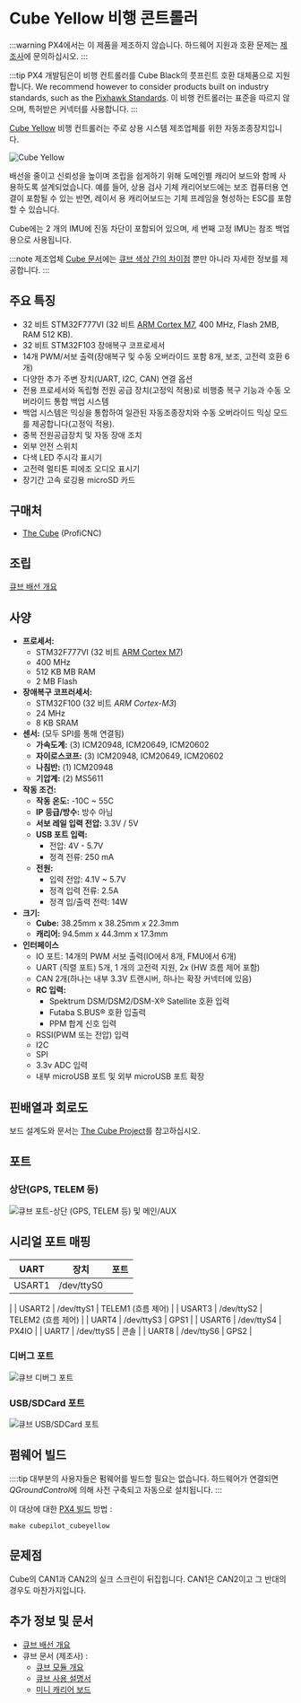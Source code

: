 # Cube Yellow 비행 콘트롤러

:::warning PX4에서는 이 제품을 제조하지 않습니다. 하드웨어 지원과 호환 문제는 [제조사](https://cubepilot.org/#/home)에 문의하십시오.
:::

:::tip PX4 개발팀은이 비행 컨트롤러를 Cube Black의 풋프린트 호환 대체품으로 지원합니다. We recommend however to consider products built on industry standards, such as the [Pixhawk Standards](https://pixhawk.org). 이 비행 컨트롤러는 표준을 따르지 않으며, 특허받은 커넥터를 사용합니다.
:::

[Cube Yellow](http://www.proficnc.com/61-system-kits2) 비행 컨트롤러는 주로 상용 시스템 제조업체를 위한 자동조종장치입니다.

![Cube Yellow](../../assets/flight_controller/cube/yellow/cube_yellow_hero.jpg)

배선을 줄이고 신뢰성을 높이며 조립을 쉽게하기 위해 도메인별 캐리어 보드와 함께 사용하도록 설계되었습니다. 예를 들어, 상용 검사 기체 캐리어보드에는 보조 컴퓨터용 연결이 포함될 수 있는 반면, 레이서 용 캐리어보드는 기체 프레임을 형성하는 ESC를 포함할 수 있습니다.

Cube에는 2 개의 IMU에 진동 차단이 포함되어 있으며, 세 번째 고정 IMU는 참조 백업용으로 사용됩니다.

:::note
제조업체 [Cube 문서](https://docs.cubepilot.org/user-guides/autopilot/the-cube-module-overview)에는 [큐브 색상 간의 차이점](https://docs.cubepilot.org/user-guides/autopilot/the-cube-module-overview#differences-between-cube-colours) 뿐만 아니라 자세한 정보를 제공합니다.
:::


## 주요 특징

* 32 비트 STM32F777VI (32 비트 [ARM Cortex M7](https://en.wikipedia.org/wiki/ARM_Cortex-M#Cortex-M7), 400 MHz, Flash 2MB, RAM 512 KB).
* 32 비트 STM32F103 장애복구 코프로세서 <!-- check -->
* 14개 PWM/서보 출력(장애복구 및 수동 오버라이드 포함 8개, 보조, 고전력 호환 6개)
* 다양한 추가 주변 장치(UART, I2C, CAN) 연결 옵션
* 전용 프로세서와 독립형 전원 공급 장치(고정익 적용)로 비행중 복구 기능과 수동 오버라이드 통합 백업 시스템
* 백업 시스템은 믹싱을 통합하여 일관된 자동조종장치와 수동 오버라이드 믹싱 모드를 제공합니다(고정익 적용).
* 중복 전원공급장치 및 자동 장애 조치
* 외부 안전 스위치
* 다색 LED 주시각 표시기
* 고전력 멀티톤 피에조 오디오 표시기
* 장기간 고속 로깅용 microSD 카드


<span id="stores"></span>
## 구매처

* [The Cube](http://www.proficnc.com/61-system-kits) (ProfiCNC)

## 조립

[큐브 배선 개요](../assembly/quick_start_cube.md)

## 사양

* **프로세서:**
  * STM32F777VI (32 비트 [ARM Cortex M7](https://en.wikipedia.org/wiki/ARM_Cortex-M#Cortex-M7))
  * 400 MHz
  * 512 KB MB RAM
  * 2 MB Flash
* **장애복구 코프러세서:** <!-- inconsistent info on failsafe processor: 32 bit STM32F103 failsafe co-processor http://www.proficnc.com/all-products/191-pixhawk2-suite.html -->
  * STM32F100 (32 비트 *ARM Cortex-M3*)
  * 24 MHz
  * 8 KB SRAM
* **센서:** (모두 SPI를 통해 연결됨)
  * **가속도계:** (3) ICM20948, ICM20649, ICM20602
  * **자이로스코프:** (3) ICM20948, ICM20649, ICM20602
  * **나침반:** (1) ICM20948
  * **기압계:** (2) MS5611
* **작동 조건:**
  * **작동 온도:** -10C ~ 55C
  * **IP 등급/방수:** 방수 아님
  * **서보 레일 입력 전압:** 3.3V / 5V
  * **USB 포트 입력:**
    * 전압: 4V - 5.7V
    * 정격 전류: 250 mA
  * **전원:**
    * 입력 전압: 4.1V ~ 5.7V
    * 정격 입력 전류: 2.5A
    * 정격 입/출력 전력: 14W
* **크기:**
  - **Cube:** 38.25mm x 38.25mm x 22.3mm
  - **캐리어:** 94.5mm x 44.3mm x 17.3mm
* **인터페이스**
  * IO 포트: 14개의 PWM 서보 출력(IO에서 8개, FMU에서 6개)
  * UART (직렬 포트) 5개, 1 개의 고전력 지원, 2x (HW 흐름 제어 포함)
  * CAN 2개(하나는 내부 3.3V 트랜시버, 하나는 확장 커넥터에 있음)
  * **RC 입력:**
    - Spektrum DSM/DSM2/DSM-X® Satellite 호환 입력
    - Futaba S.BUS® 호환 입출력
    - PPM 합계 신호 입력
  * RSSI(PWM 또는 전압) 입력
  * I2C
  * SPI
  * 3.3v ADC 입력
  * 내부 microUSB 포트 및 외부 microUSB 포트 확장

## 핀배열과 회로도

보드 설계도와 문서는 [The Cube Project](https://github.com/proficnc/The-Cube)를 참고하십시오.


## 포트

### 상단(GPS, TELEM 등)

![큐브 포트-상단 (GPS, TELEM 등) 및 메인/AUX](../../assets/flight_controller/cube/cube_ports_top_main.jpg)


## 시리얼 포트 매핑

| UART   | 장치         | 포트                                       |
| ------ | ---------- | ---------------------------------------- |
| USART1 | /dev/ttyS0 | <!-- # IO DEBUG:/dev/ttyS0 -->
|
| USART2 | /dev/ttyS1 | TELEM1 (흐름 제어)                           |
| USART3 | /dev/ttyS2 | TELEM2 (흐름 제어)                           |
| UART4  | /dev/ttyS3 | GPS1                                     |
| USART6 | /dev/ttyS4 | PX4IO                                    |
| UART7  | /dev/ttyS5 | 콘솔                                       |
| UART8  | /dev/ttyS6 | GPS2                                     |
  
<!-- Note: Got ports using https://github.com/PX4/PX4-user_guide/pull/672#issuecomment-598198434 -->
<!-- https://github.com/PX4/PX4-Autopilot/blob/release/1.13/boards/hex/cube-orange/default.px4board -->
<!-- https://github.com/PX4/PX4-Autopilot/blob/release/1.13/boards/hex/cube-orange/nuttx-config/nsh/defconfig#L194-L200 -->


### 디버그 포트

![큐브 디버그 포트](../../assets/flight_controller/cube/cube_ports_debug.jpg)

### USB/SDCard 포트

![큐브 USB/SDCard 포트 ](../../assets/flight_controller/cube/cube_ports_usb_sdcard.jpg)


## 펌웨어 빌드

::::tip 대부분의 사용자들은 펌웨어를 빌드할 필요는 없습니다. 하드웨어가 연결되면 *QGroundControl*에 의해 사전 구축되고 자동으로 설치됩니다.
:::

이 대상에 대한 [PX4 빌드](../dev_setup/building_px4.md) 방법 :
```
make cubepilot_cubeyellow
```

## 문제점

Cube의 CAN1과 CAN2의 실크 스크린이 뒤집힙니다. CAN1은 CAN2이고 그 반대의 경우도 마찬가지입니다.

## 추가 정보 및 문서

- [큐브 배선 개요](../assembly/quick_start_cube.md)
- 큐브 문서 (제조사) :
  - [큐브 모듈 개요](https://docs.cubepilot.org/user-guides/autopilot/the-cube-module-overview)
  - [큐브 사용 설명서](https://docs.cubepilot.org/user-guides/autopilot/the-cube-user-manual)
  - [미니 캐리어 보드](https://docs.cubepilot.org/user-guides/carrier-boards/mini-carrier-board)
